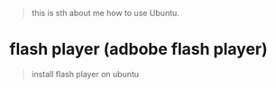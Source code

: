 >	this is sth about me how to use Ubuntu.

#	flash player (adbobe flash player)

>	install flash player on ubuntu
